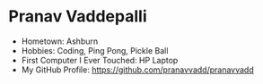 # Pranav Vaddepalli

- Hometown: Ashburn 
- Hobbies: Coding, Ping Pong, Pickle Ball
- First Computer I Ever Touched: HP Laptop 
- My GitHub Profile: https://github.com/pranavvadd/pranavvadd

